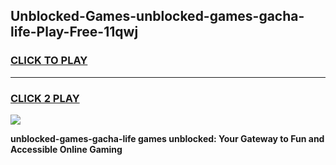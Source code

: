 
## Unblocked-Games-unblocked-games-gacha-life-Play-Free-11qwj
<h3>
<a href="https://premium76.site?title=unblocked-games-gacha-life&ref=20A">CLICK TO PLAY</a></h3>
<hr>

<h3>
<a href="https://premium76.site?title=unblocked-games-gacha-life&ref=20A">CLICK 2 PLAY</a>
  
</h3>

<a href="https://premium76.site?title=unblocked-games-gacha-life&ref=20A"><img src="https://clearcache.store/games.png"></a>


**unblocked-games-gacha-life games unblocked: Your Gateway to Fun and Accessible Online Gaming**
